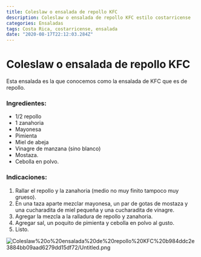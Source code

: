 ```yaml
---
title: Coleslaw o ensalada de repollo KFC
description: Coleslaw o ensalada de repollo KFC estilo costarricense
categories: Ensaladas
tags: Costa Rica, costarricense, ensalada
date: "2020-08-17T22:12:03.284Z"
---
```

# Coleslaw o ensalada de repollo KFC

Esta ensalada es la que conocemos como la ensalada de KFC que es de repollo.

### Ingredientes:

- 1/2 repollo
- 1 zanahoria
- Mayonesa
- Pimienta
- Miel de abeja
- Vinagre de manzana (sino blanco)
- Mostaza.
- Cebolla en polvo.

### Indicaciones:

1. Rallar el repollo y la zanahoria (medio no muy finito tampoco muy grueso).
2. En una taza aparte mezclar mayonesa, un par de gotas de mostaza y una cucharadita de miel pequeña y una cucharadita de vinagre.
3. Agregar la mezcla a la ralladura de repollo y zanahoria. 
4. Agregar sal, un poquito de pimienta y cebolla en polvo al gusto.
5. Listo.

![Coleslaw%20o%20ensalada%20de%20repollo%20KFC%20b984ddc2e3884bb09aad6279dd15df72/Untitled.png](Coleslaw%20o%20ensalada%20de%20repollo%20KFC%20b984ddc2e3884bb09aad6279dd15df72/Untitled.png)